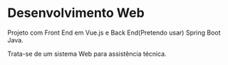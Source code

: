 # Desenvolvimento Web 

Projeto com Front End em Vue.js e Back End(Pretendo usar) Spring Boot Java.

Trata-se de um sistema Web para assistência técnica.
